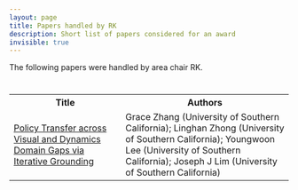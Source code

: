```yaml
---
layout: page
title: Papers handled by RK
description: Short list of papers considered for an award
invisible: true
---
```


The following papers were handled by area chair RK.

<table class="table" style="margin-top: 40px;">
<tr><th width="40%">Title</th><th width="60%">Authors</th></tr>

<tr><td><a href="../../papers/006/">Policy Transfer across Visual and Dynamics Domain Gaps via Iterative Grounding</a></td><td>Grace Zhang (University of Southern California); Linghan Zhong (University of Southern California); Youngwoon Lee (University of Southern California); Joseph J Lim (University of Southern California)</td></tr>

</table>

